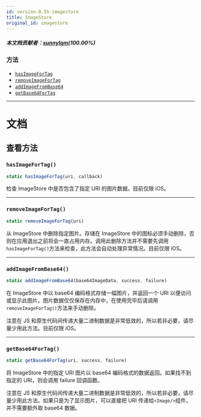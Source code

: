 ```yaml
---
id: version-0.55-imagestore
title: ImageStore
original_id: imagestore
---
```

##### 本文档贡献者：[sunnylqm](https://github.com/search?q=sunnylqm%40qq.com+in%3Aemail&type=Users)(100.00%)

### 方法

* [`hasImageForTag`](imagestore.md#hasimagefortag)
* [`removeImageForTag`](imagestore.md#removeimagefortag)
* [`addImageFromBase64`](imagestore.md#addimagefrombase64)
* [`getBase64ForTag`](imagestore.md#getbase64fortag)

---

# 文档

## 查看方法

### `hasImageForTag()`

```javascript
static hasImageForTag(uri, callback)
```

检查 ImageStore 中是否包含了指定 URI 的图片数据。目前仅限 iOS。

---

### `removeImageForTag()`

```javascript
static removeImageForTag(uri)
```

从 ImageStore 中删除指定图片。存储在 ImageStore 中的图标必须手动删除，否则在应用退出之前将会一直占用内存。调用此删除方法并不需要先调用`hasImageForTag()`方法来检查，此方法会自动处理异常情况。目前仅限 iOS。

---

### `addImageFromBase64()`

```javascript
static addImageFromBase64(base64ImageData, success, failure)
```

在 ImageStore 中以 base64 编码格式存储一幅图片，并返回一个 URI 以便访问或显示此图片。图片数据仅仅保存在内存中，在使用完毕后请调用`removeImageForTag()`方法来手动删除。

注意在 JS 和原生代码间传递大量二进制数据是非常低效的，所以若非必要，请尽量少用此方法。目前仅限 iOS。

---

### `getBase64ForTag()`

```javascript
static getBase64ForTag(uri, success, failure)
```

将 ImageStore 中的指定 URI 图片以 base64 编码格式的数据返回。如果找不到指定的 URI，则会调用 failure 回调函数。

注意在 JS 和原生代码间传递大量二进制数据是非常低效的，所以若非必要，请尽量少用此方法。如果只是为了显示图片，可以直接把 URI 传递给`<Image/>`组件，并不需要额外取 base64 数据。
